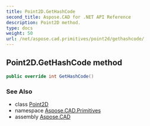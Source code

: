```yaml
---
title: Point2D.GetHashCode
second_title: Aspose.CAD for .NET API Reference
description: Point2D method. 
type: docs
weight: 50
url: /net/aspose.cad.primitives/point2d/gethashcode/
---
```

## Point2D.GetHashCode method

```csharp
public override int GetHashCode()
```

### See Also

* class [Point2D](../)
* namespace [Aspose.CAD.Primitives](../../../aspose.cad.primitives/)
* assembly [Aspose.CAD](../../../)


